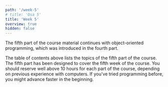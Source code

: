 ```yaml
---
path: '/week-5'
# title: 'Osa 5'
title: 'Week 5'
overview: true
hidden: false
---
```


<!-- Kurssimateriaalin viides osa jatkaa neljännestä osasta alkaneen olio-ohjelmoinnin parissa. -->

The fifth part of the course material continues with object-oriented programming, which was introduced in the fourth part.

<pages-in-this-section></pages-in-this-section>

<!-- Yllä oleva sisällysluettelo sisältää kurssin viidennen osan aihealueet. Kukin kurssin osa on suunniteltu siten, että siinä on työtä yhden viikon ajaksi. Kuhunkin kurssin osaan on hyvä varata reilusti yli kymmenen tuntia aikaa, riippuen aiemmasta tietokoneen käyttökokemuksesta. Ohjelmointia aiemmin kokeilleet saattavat edetä materiaalissa aluksi nopeamminkin. -->

The table of contents above lists the topics of the fifth part of the course. The fifth part has been designed to cover the fifth week of the course. You should reserve well above 10 hours for each part of the course, depending on previous experience with computers. If you've tried programming before, you might advance faster in the beginning.


<exercises-in-this-section></exercises-in-this-section>
